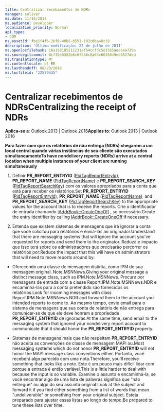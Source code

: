 ```yaml
---
title: Centralizar recebimentos de NDRs
manager: soliver
ms.date: 11/16/2014
ms.audience: Developer
localization_priority: Normal
api_type:
- COM
ms.assetid: fbe1f4f6-28f8-40b8-b551-192c0ba48c18
description: 'Última modificação: 23 de julho de 2011'
ms.openlocfilehash: 16a150105211231af54ccfdc5d1565aeecea729e
ms.sourcegitcommit: 0cf39e5382b8c6f236c8a63c6036849ed3527ded
ms.translationtype: MT
ms.contentlocale: pt-BR
ms.lasthandoff: 08/23/2018
ms.locfileid: "22579435"
---
```

# <a name="centralizing-the-receipt-of-ndrs"></a><span data-ttu-id="93326-103">Centralizar recebimentos de NDRs</span><span class="sxs-lookup"><span data-stu-id="93326-103">Centralizing the receipt of NDRs</span></span>

<span data-ttu-id="93326-104">**Aplica-se a**: Outlook 2013 | Outlook 2016</span><span class="sxs-lookup"><span data-stu-id="93326-104">**Applies to**: Outlook 2013 | Outlook 2016</span></span> 
  
<span data-ttu-id="93326-105">**Para fazer com que os relatórios de não entrega (NDRs) chegarem a um local central quando várias instâncias de seu cliente são executados simultaneamente**</span><span class="sxs-lookup"><span data-stu-id="93326-105">**To have nondelivery reports (NDRs) arrive at a central location when multiple instances of your client are running simultaneously**</span></span>
  
1. <span data-ttu-id="93326-106">Definir **PR_REPORT_ENTRYID** ([PidTagReportEntryId](pidtagreportentryid-canonical-property.md)), **PR_REPORT_NAME** ([PidTagReportName](pidtagreportname-canonical-property.md)) e **PR_REPORT_SEARCH_KEY** ([PidTagReportSearchKey](pidtagreportsearchkey-canonical-property.md)) com os valores apropriados para a conta que está para receber os relatórios.</span><span class="sxs-lookup"><span data-stu-id="93326-106">Set **PR_REPORT_ENTRYID** ([PidTagReportEntryId](pidtagreportentryid-canonical-property.md)), **PR_REPORT_NAME** ([PidTagReportName](pidtagreportname-canonical-property.md)), and **PR_REPORT_SEARCH_KEY** ([PidTagReportSearchKey](pidtagreportsearchkey-canonical-property.md)) to the appropriate values for the account that is to receive the reports.</span></span> <span data-ttu-id="93326-107">Crie o identificador de entrada chamando [IAddrBook::CreateOneOff](iaddrbook-createoneoff.md) , se necessário.</span><span class="sxs-lookup"><span data-stu-id="93326-107">Create the entry identifier by calling [IAddrBook::CreateOneOff](iaddrbook-createoneoff.md) if necessary.</span></span> 
    
2. <span data-ttu-id="93326-108">Entenda que existem sistemas de mensagens que irá ignorar a conta que você solicitou para relatórios e enviá-las ao originador.</span><span class="sxs-lookup"><span data-stu-id="93326-108">Understand that there are messaging systems that will ignore the account you've requested for reports and send them to the originator.</span></span> <span data-ttu-id="93326-109">Reduza o impacto que isso terá sobre os administradores que precisarão percorrer os relatórios por:</span><span class="sxs-lookup"><span data-stu-id="93326-109">Reduce the impact that this will have on administrators that will need to move reports around by:</span></span>
    
- <span data-ttu-id="93326-110">Oferecendo uma classe de mensagem distinta, como IPM de sua mensagem original. Note.MSNNews.</span><span class="sxs-lookup"><span data-stu-id="93326-110">Giving your original message a distinct message class, such as IPM.Note.MSNNews.</span></span> <span data-ttu-id="93326-111">Procure por mensagens de entrada com a classe Report.IPM.Note.MSNNews.NDR e encaminhá-las para a conta pretendido são fornecidos os relatórios.</span><span class="sxs-lookup"><span data-stu-id="93326-111">Look for incoming messages with class Report.IPM.Note.MSNNews.NDR and forward them to the account you intended reports to come to.</span></span> <span data-ttu-id="93326-112">Ao mesmo tempo, envie email para o sistema de mensagens que sua conta de relatório de não entrega para comunicar-se de que ele deve honram a propriedade **PR_REPORT_ENTRYID** de ignoradas.</span><span class="sxs-lookup"><span data-stu-id="93326-112">At the same time, send email to the messaging system that ignored your nondelivery report account to communicate that it should honor the **PR_REPORT_ENTRYID** property.</span></span> 
    
- <span data-ttu-id="93326-113">Sistemas de mensagens mais que não respeitam **PR_REPORT_ENTRYID** não aceita as convenções de classe de mensagem MAPI ou.</span><span class="sxs-lookup"><span data-stu-id="93326-113">Most messaging systems which do not honor **PR_REPORT_ENTRYID** will not honor the MAPI message class conventions either.</span></span> <span data-ttu-id="93326-114">Portanto, você receberá algo parecido com uma nota.</span><span class="sxs-lookup"><span data-stu-id="93326-114">Therefore, you'll receive something that looks like a note.</span></span> <span data-ttu-id="93326-115">Este é um pouco mais difícil lidar com porque a entrada é então variável.</span><span class="sxs-lookup"><span data-stu-id="93326-115">This is a little harder to deal with because the input is so variable.</span></span> <span data-ttu-id="93326-116">Examine o assunto e encaminhá-la, se você encontrar algo de uma lista de palavras significa que "não entregue" ou algo do seu assunto original.</span><span class="sxs-lookup"><span data-stu-id="93326-116">Look at the subject and forward it if you find either something from a list of words that mean "undeliverable" or something from your original subject.</span></span> <span data-ttu-id="93326-117">Esteja preparado para ajustar essas listas ao longo do tempo.</span><span class="sxs-lookup"><span data-stu-id="93326-117">Be prepared to tune these lists over time.</span></span> 
    

